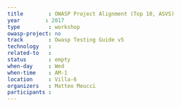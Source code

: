 ```yaml
---
title        : OWASP Project Alignment (Top 10, ASVS)
year		: 2017
type         : workshop
owasp-project: no
track        : Owasp Testing Guide v5
technology   :
related-to   :
status       : empty
when-day     : Wed
when-time    : AM-1
location     : Villa-6
organizers   : Matteo Meucci
participants : 
---
```

